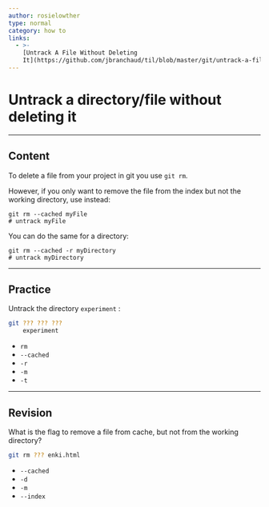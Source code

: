 ```yaml
---
author: rosielowther
type: normal
category: how to
links:
  - >-
    [Untrack A File Without Deleting
    It](https://github.com/jbranchaud/til/blob/master/git/untrack-a-file-without-deleting-it.md){website}
---
```


# Untrack a directory/file without deleting it


---

## Content

To delete a file from your project in git you use `git rm`.

However, if you only want to remove the file from the index but not the working directory, use instead:

```plain-text
git rm --cached myFile
# untrack myFile
```

You can do the same for a directory:

```plain-text
git rm --cached -r myDirectory
# untrack myDirectory
```


---

## Practice

Untrack the directory `experiment` :

```bash
git ??? ??? ??? 
    experiment
```

- `rm`
- `--cached`
- `-r`
- `-m`
- `-t`


---

## Revision

What is the flag to remove a file from cache, but not from the working directory?

```bash
git rm ??? enki.html
```

- `--cached`
- `-d`
- `-m`
- `--index`
 
